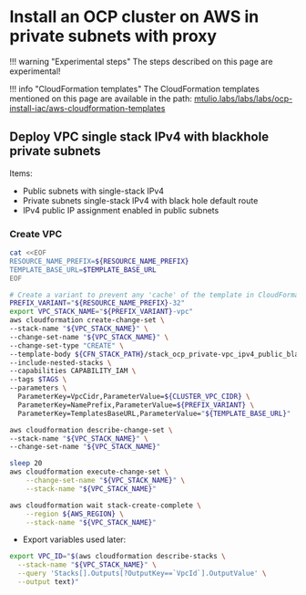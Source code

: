 # Install an OCP cluster on AWS in private subnets with proxy

!!! warning "Experimental steps"
    The steps described on this page are experimental!

!!! info "CloudFormation templates"
    The CloudFormation templates mentioned on this page are available in the path:
    [mtulio.labs/labs/labs/ocp-install-iac/aws-cloudformation-templates](https://github.com/mtulio/mtulio.labs/tree/master/labs/ocp-install-iac/aws-cloudformation-templates)


## Deploy VPC single stack IPv4 with blackhole private subnets

Items:

- Public subnets with single-stack IPv4
- Private subnets single-stack IPv4 with black hole default route
- IPv4 public IP assignment enabled in public subnets

### Create VPC

```sh
cat <<EOF
RESOURCE_NAME_PREFIX=${RESOURCE_NAME_PREFIX}
TEMPLATE_BASE_URL=$TEMPLATE_BASE_URL
EOF

# Create a variant to prevent any 'cache' of the template in CloudFormation
PREFIX_VARIANT="${RESOURCE_NAME_PREFIX}-32"
export VPC_STACK_NAME="${PREFIX_VARIANT}-vpc"
aws cloudformation create-change-set \
--stack-name "${VPC_STACK_NAME}" \
--change-set-name "${VPC_STACK_NAME}" \
--change-set-type "CREATE" \
--template-body ${CFN_STACK_PATH}/stack_ocp_private-vpc_ipv4_public_blackhole.yaml \
--include-nested-stacks \
--capabilities CAPABILITY_IAM \
--tags $TAGS \
--parameters \
  ParameterKey=VpcCidr,ParameterValue=${CLUSTER_VPC_CIDR} \
  ParameterKey=NamePrefix,ParameterValue=${PREFIX_VARIANT} \
  ParameterKey=TemplatesBaseURL,ParameterValue="${TEMPLATE_BASE_URL}"

aws cloudformation describe-change-set \
--stack-name "${VPC_STACK_NAME}" \
--change-set-name "${VPC_STACK_NAME}"

sleep 20
aws cloudformation execute-change-set \
    --change-set-name "${VPC_STACK_NAME}" \
    --stack-name "${VPC_STACK_NAME}"

aws cloudformation wait stack-create-complete \
    --region ${AWS_REGION} \
    --stack-name "${VPC_STACK_NAME}"
```

- Export variables used later:

```sh
export VPC_ID="$(aws cloudformation describe-stacks \
  --stack-name "${VPC_STACK_NAME}" \
  --query 'Stacks[].Outputs[?OutputKey==`VpcId`].OutputValue' \
  --output text)"
```
